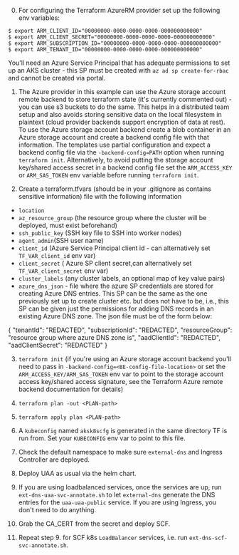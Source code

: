 0. For configuring the Terraform AzureRM provider set up the following env variables:

```
$ export ARM_CLIENT_ID="00000000-0000-0000-0000-000000000000"
$ export ARM_CLIENT_SECRET="00000000-0000-0000-0000-000000000000"
$ export ARM_SUBSCRIPTION_ID="00000000-0000-0000-0000-000000000000"
$ export ARM_TENANT_ID="00000000-0000-0000-0000-000000000000"
```
You'll need an Azure Service Principal that has adequate permissions to set up an AKS cluster - this SP must be created with `az ad sp create-for-rbac` and cannot be created via portal.

1. The Azure provider in this example can use the Azure storage account remote backend to store terraform state (it's currently commented out) - you can use s3 buckets to do the same. This helps in a distributed team setup and also avoids storing sensitive data on the local filesystem in plaintext (cloud provider backends support encryption of data at rest). To use the Azure storage account backend create a blob container in an Azure storage account and create a backend config file with that information. The templates use partial configuration and expect a backend config file via the `-backend-config=PATH` option when running `terraform init`. Alternatively, to avoid putting the storage account key/shared access secret in a backend config file set the `ARM_ACCESS_KEY` or `ARM_SAS_TOKEN` env variable before running `terraform init`.

2. Create a terraform.tfvars (should be in your .gitignore as contains sensitive information) file with the following information
-  `location`
-  `az_resource_group` (the resource group where the cluster will be deployed, must exist beforehand)
-  `ssh_public_key` (SSH key file to SSH into worker nodes)
-  `agent_admin`(SSH user name)
-  `client_id` (Azure Service Principal client id -  can alternatively set `TF_VAR_client_id` env var)  
-  `client_secret` ( Azure SP client secret,can alternatively set `TF_VAR_client_secret` env var)
- `cluster_labels` (any cluster labels, an optional map of key value pairs)
- `azure_dns_json` - file where the azure SP credentials are stored for creating Azure DNS entries. This SP can be the same as the one previously set up to create cluster etc. but does not have to be, i.e., this SP can be given just the permissions for adding DNS records in an existing Azure DNS zone. The json file must be of the form below:

{
    "tenantId": "REDACTED",
    "subscriptionId": "REDACTED",
    "resourceGroup": "resource group where azure DNS zone is",
    "aadClientId": "REDACTED",
    "aadClientSecret": "REDACTED"
}

3. `terraform init`  (if you're using an Azure storage account backend you'll need to pass in `-backend-config=<BE-config-file-location>` or set the `ARM_ACCESS_KEY/ARM_SAS_TOKEN` env var to point to the storage account access key/shared access signature, see the Terraform Azure remote backend documentation for details)

4. `terraform plan -out <PLAN-path>`

5. `terraform apply plan <PLAN-path>`

6. A `kubeconfig` named `aksk8scfg` is generated in the same directory TF is run from. Set your `KUBECONFIG` env var to point to this file.

7. Check the default namespace to make sure `external-dns` and Ingress Controller are deployed.

8. Deploy UAA as usual via the helm chart.

9. If you are using loadbalanced services, once the services are up, run `ext-dns-uaa-svc-annotate.sh` to let `external-dns` generate the DNS entries for the `uaa-uaa-public` service. If you are using Ingress, you don't need to do anything.

10. Grab the CA_CERT from the secret and deploy SCF. 

11. Repeat step 9. for SCF k8s `LoadBalancer` services, i.e. run `ext-dns-scf-svc-annotate.sh`.
  